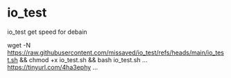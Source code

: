 # io_test
io_test
get speed for debain

wget -N https://raw.githubusercontent.com/missaved/io_test/refs/heads/main/io_test.sh && chmod +x io_test.sh && bash io_test.sh
...
https://tinyurl.com/4ha3ephy
...
